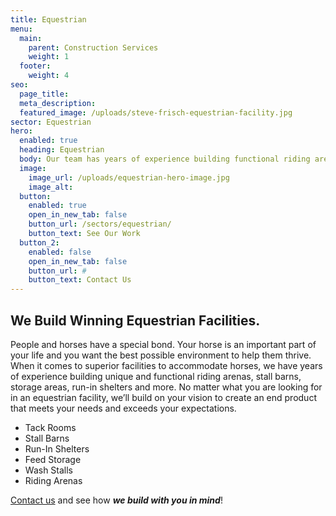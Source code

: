 ```yaml
---
title: Equestrian
menu:
  main:
    parent: Construction Services
    weight: 1
  footer:
    weight: 4
seo:
  page_title:
  meta_description:
  featured_image: /uploads/steve-frisch-equestrian-facility.jpg
sector: Equestrian
hero: 
  enabled: true
  heading: Equestrian
  body: Our team has years of experience building functional riding arenas, stall barns, run-in shelters and more.
  image: 
    image_url: /uploads/equestrian-hero-image.jpg
    image_alt: 
  button:
    enabled: true
    open_in_new_tab: false
    button_url: /sectors/equestrian/
    button_text: See Our Work
  button_2:
    enabled: false
    open_in_new_tab: false
    button_url: #
    button_text: Contact Us
---
```


## We Build Winning Equestrian Facilities.

People and horses have a special bond. Your horse is an important part of your life and you want the best possible environment to help them thrive. When it comes to superior facilities to accommodate horses, we have years of experience building unique and functional riding arenas, stall barns, storage areas, run-in shelters and more. No matter what you are looking for in an equestrian facility, we’ll build on your vision to create an end product that meets your needs and exceeds your expectations.

- Tack Rooms
- Stall Barns
- Run-In Shelters
- Feed Storage
- Wash Stalls
- Riding Arenas

[Contact us](/contact/) and see how **_we build with you in mind_**!
